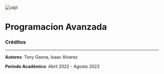 ![utpl](https://alumni.utpl.edu.ec/sites/default/files/logo.png)

# Programacion Avanzada

### Créditos

- - -

**Autores**: Tony Gaona, Isaac Alvarez

**Periodo Académico**: Abril 2022 - Agosto 2022
